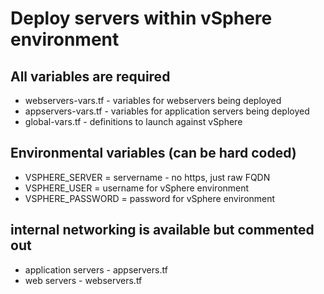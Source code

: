 # Deploy servers within vSphere environment

## All variables are required

* webservers-vars.tf - variables for webservers being deployed
* appservers-vars.tf - variables for application servers being deployed
* global-vars.tf - definitions to launch against vSphere

## Environmental variables (can be hard coded)
* VSPHERE_SERVER = servername - no https, just raw FQDN
* VSPHERE_USER = username for vSphere environment
* VSPHERE_PASSWORD = password for vSphere environment

## internal networking is available but commented out
* application servers - appservers.tf
* web servers - webservers.tf
